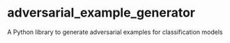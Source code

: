 # adversarial_example_generator
A Python library to generate adversarial examples for classification models
